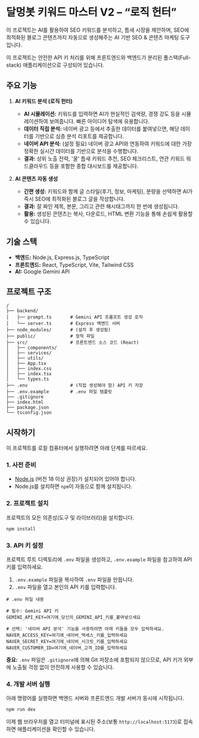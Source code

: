 
# 달멍봇 키워드 마스터 V2 – “로직 헌터”

이 프로젝트는 AI를 활용하여 SEO 키워드를 분석하고, 틈새 시장을 제안하며, SEO에 최적화된 블로그 콘텐츠까지 자동으로 생성해주는 AI 기반 SEO & 콘텐츠 마케팅 도구입니다.

이 프로젝트는 안전한 API 키 처리를 위해 프론트엔드와 백엔드가 분리된 풀스택(Full-stack) 애플리케이션으로 구성되어 있습니다.

## 주요 기능

1.  **AI 키워드 분석 (로직 헌터)**
    *   **AI 시뮬레이션:** 키워드를 입력하면 AI가 현실적인 검색량, 경쟁 강도 등을 시뮬레이션하여 보여줍니다. 빠른 아이디어 탐색에 유용합니다.
    *   **데이터 직접 분석:** 네이버 광고 등에서 추출한 데이터를 붙여넣으면, 해당 데이터를 기반으로 심층 분석 리포트를 제공합니다.
    *   **네이버 API 분석:** (설정 필요) 네이버 광고 API와 연동하여 키워드에 대한 가장 정확한 실시간 데이터를 기반으로 분석을 수행합니다.
    *   **결과:** 상위 노출 전략, '꿀' 틈새 키워드 추천, SEO 체크리스트, 연관 키워드 워드클라우드 등을 포함한 종합 대시보드를 제공합니다.

2.  **AI 콘텐츠 자동 생성**
    *   **간편 생성:** 키워드와 함께 글 스타일(후기, 정보, 마케팅), 분량을 선택하면 AI가 즉시 SEO에 최적화된 블로그 글을 작성합니다.
    *   **결과:** 잘 짜인 제목, 본문, 그리고 관련 해시태그까지 한 번에 생성됩니다.
    *   **활용:** 생성된 콘텐츠는 복사, 다운로드, HTML 변환 기능을 통해 손쉽게 활용할 수 있습니다.

## 기술 스택

-   **백엔드:** Node.js, Express.js, TypeScript
-   **프론트엔드:** React, TypeScript, Vite, Tailwind CSS
-   **AI:** Google Gemini API

## 프로젝트 구조

```
/
├── backend/
│   ├── prompt.ts       # Gemini API 프롬프트 생성 로직
│   └── server.ts       # Express 백엔드 서버
├── node_modules/       # (설치 후 생성됨)
├── public/             # 정적 파일
├── src/                # 프론트엔드 소스 코드 (React)
│   ├── components/
│   ├── services/
│   ├── utils/
│   ├── App.tsx
│   ├── index.css
│   ├── index.tsx
│   └── types.ts
├── .env                # (직접 생성해야 함) API 키 저장
├── .env.example        # .env 파일 템플릿
├── .gitignore
├── index.html
├── package.json
└── tsconfig.json
```

## 시작하기

이 프로젝트를 로컬 컴퓨터에서 실행하려면 아래 단계를 따르세요.

### 1. 사전 준비

-   [Node.js](https://nodejs.org/) (버전 18 이상 권장)가 설치되어 있어야 합니다.
-   Node.js를 설치하면 `npm`이 자동으로 함께 설치됩니다.

### 2. 프로젝트 설치

프로젝트의 모든 의존성(도구 및 라이브러리)을 설치합니다.

```bash
npm install
```

### 3. API 키 설정

프로젝트 루트 디렉토리에 `.env` 파일을 생성하고, `.env.example` 파일을 참고하여 API 키를 입력하세요.

1.  `.env.example` 파일을 복사하여 `.env` 파일을 만듭니다.
2.  `.env` 파일을 열고 본인의 API 키를 입력합니다.

```
# .env 파일 내용

# 필수: Gemini API 키
GEMINI_API_KEY=여기에_당신의_GEMINI_API_키를_붙여넣으세요

# 선택: '네이버 API 분석' 기능을 사용하려면 아래 키들을 모두 입력하세요.
NAVER_ACCESS_KEY=여기에_네이버_액세스_키를_입력하세요
NAVER_SECRET_KEY=여기에_네이버_시크릿_키를_입력하세요
NAVER_CUSTOMER_ID=여기에_네이버_고객_ID를_입력하세요
```

**중요:** `.env` 파일은 `.gitignore`에 의해 Git 저장소에 포함되지 않으므로, API 키가 외부에 노출될 걱정 없이 안전하게 사용할 수 있습니다.

### 4. 개발 서버 실행

아래 명령어를 실행하면 백엔드 서버와 프론트엔드 개발 서버가 동시에 시작됩니다.

```bash
npm run dev
```

이제 웹 브라우저를 열고 터미널에 표시된 주소(보통 `http://localhost:5173`)로 접속하면 애플리케이션을 확인할 수 있습니다.
